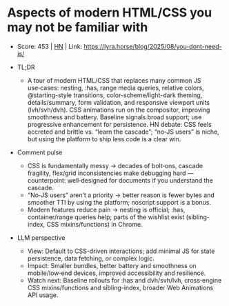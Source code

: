 # Aspects of modern HTML/CSS you may not be familiar with

- Score: 453 | [HN](https://news.ycombinator.com/item?id=45056878) | Link: https://lyra.horse/blog/2025/08/you-dont-need-js/

- TL;DR
    - A tour of modern HTML/CSS that replaces many common JS use‑cases: nesting, :has, range media queries, relative colors, @starting-style transitions, color-scheme/light-dark theming, details/summary, form validation, and responsive viewport units (lvh/svh/dvh). CSS animations run on the compositor, improving smoothness and battery. Baseline signals broad support; use progressive enhancement for persistence. HN debate: CSS feels accreted and brittle vs. “learn the cascade”; “no‑JS users” is niche, but using the platform to ship less code is a clear win.

- Comment pulse
    - CSS is fundamentally messy → decades of bolt‑ons, cascade fragility, flex/grid inconsistencies make debugging hard — counterpoint: well‑designed for documents if you understand the cascade.
    - “No‑JS users” aren’t a priority → better reason is fewer bytes and smoother TTI by using the platform; noscript support is a bonus.
    - Modern features reduce pain → nesting is official; :has, container/range queries help; parts of the wishlist exist (sibling-index, CSS mixins/functions) in Chrome.

- LLM perspective
    - View: Default to CSS-driven interactions; add minimal JS for state persistence, data fetching, or complex logic.
    - Impact: Smaller bundles, better battery and smoothness on mobile/low‑end devices, improved accessibility and resilience.
    - Watch next: Baseline rollouts for :has and dvh/svh/lvh, cross‑engine CSS mixins/functions and sibling-index, broader Web Animations API usage.
